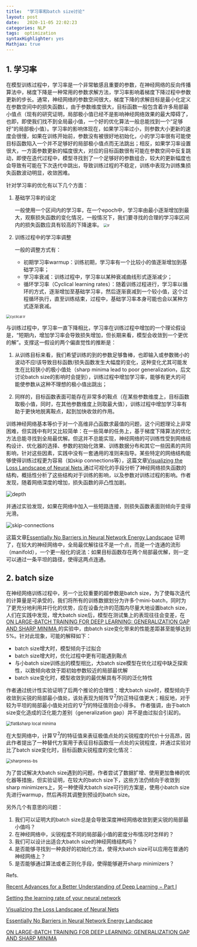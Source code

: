 ```yaml
---
title:  "学习率和batch size讨论"
layout: post
date:   2020-11-05 22:02:23
categories: NLP
tags:  optimization
syntaxHighlighter: yes
Mathjax: true
---
```


## 1. 学习率

在模型训练过程中，学习率是一个非常敏感且重要的参数，在神经网络的反向传播算法中，梯度下降是一种常用的参数求解方法，学习率影响着梯度下降过程中参数更新的步长。通常，神经网络的参数空间很大，梯度下降的求解目标是最小化定义在参数空间中的损失函数$L$，由于参数维度很大，目标函数一般包含着许多局部最小值点（现有的研究证明，局部极小值已经不是影响神经网络效果的最大障碍了，也即，即使我们找不到全局最小值，一个好的优化算法一般总能找到一个“足够好”的局部极小值）。学习率的影响体现在，如果学习率过小，则参数大小更新的速度会很慢，如果在训练开始前，参数没有被很好地初始化，小的学习率很有可能使目标函数陷入一个并不足够好的局部极小值点而无法跳出；相反，如果学习率设置很大，一方面参数更新的幅度很大，对应的目标函数很有可能在参数空间中反复跳动，即使在迭代过程中，模型寻找到了一个足够好的参数组合，较大的更新幅度也会导致有可能在下次迭代中跳出，导致训练过程的不稳定，训练中表现为训练集损失函数波动明显，收敛困难。

针对学习率的优化有以下几个方面：

1. 基础学习率的设定

   一般使用一个区间内的学习率，在一个epoch中，学习率由最小逐渐增加到最大，观察损失函数的变化情况，一般情况下，我们要寻找的合理的学习率区间内的损失函数应具有较高的下降速率。
   <img src="http://shihanmax.top/20201028203345_YZu2rk_lr_finder.jpeg" alt="lr" style="zoom:67%;" />

2. 训练过程中的学习率调整

   一般的调整方式有：

   - 初期学习率warmup：训练初期，学习率有一个比较小的值逐渐增加到基础学习率；
   - 学习率衰减：训练过程中，学习率以某种衰减曲线形式逐渐减少；
   - 循环学习率（Cyclical learning rates）：随着训练过程进行，学习率以循环的方式，逐渐增加至基础学习率，然后逐渐衰减到一个较小值，这个过程循环执行，直至训练结束，过程中，基础学习率本身可能也会以某种方式逐渐衰减。


<img src="http://shihanmax.top/20201028204513_BsaS8K_Screen-Shot-2018-02-25-at-8.44.49-PM.jpeg" alt="cyclical lr" style="zoom: 67%;">

与训练过程中，学习率一直下降相比，学习率在训练过程中增加的一个理论假设是，“短期内，增加学习率会导致损失增加，但长期来看，模型会收敛到一个更优的解”。支撑这一假设的两个偏直觉性的推断是：

1. 从训练目标来看，我们希望训练的到的参数足够鲁棒，也即输入或参数微小的波动不应l该导致目标函数/损失函数发生大幅度的变化，这种变化尤其可能发生在比较狭小的极小值处（sharp minima lead to poor generalization，后文讨论batch size的影响时会提到），训练过程中增加学习率，能够有更大的可能使参数从这种不理想的极小值出跳出；

2. 同样的，目标函数表面可能存在非常多的鞍点（在某些参数维度上，目标函数取极小值，同时，在其他参数维度上则取最大值），训练过程中增加学习率有助于更快地脱离鞍点，起到加快收敛的作用。

训练神经网络基本等价于对一个高维非凸函数求最值的问题，这个问题理论上非常困难，但实践中有时又比较简单：在一些简单的任务上，基于梯度下降算法的优化方法总能寻找到全局最优解。但这并不总能实现，神经网络的可训练性受到网络结构设计、优化器的选择、参数的初始化效果、训练数据分布和其它一些因素的共同影响，针对这些因素，实践中没有一套通用的准则来指导。某些特定的网络结构能够使得训练过程更为容易（如skip connections等），这篇文章[Visualizing the Loss Landscape of Neural Nets ](https://arxiv.org/pdf/1712.09913.pdf)通过可视化的手段分析了神经网络损失函数的结构，概括性分析了这些结构对于训练的影响，以及参数对训练过程的影响。作者发现，随着网络深度的增加，损失函数的非凸性加剧。

![depth](http://shihanmax.top/20201029204158_fSpDaA_%E6%88%AA%E5%B1%8F2020-10-29%2020.41.50.jpeg)

并通过实验发现，如果在网络中加入一些短路连接，则损失函数表面则倾向于变得光滑。

![skip-connections](http://shihanmax.top/20201029204023_N5naCq_%E6%88%AA%E5%B1%8F2020-10-29%2020.40.15.jpeg)

这篇文章[Essentially No Barriers in Neural Network Energy Landscape]( https://icml.cc/Conferences/2018/Schedule?showEvent=2780) 证明了，在较大的神经网络中，全局最优解往往不是一个点，而是一个连通的流形（manifold），一个更一般化的说法：如果目标函数存在两个局部最优解，则一定可以通过一条平坦的路径，使得这两点连通。

## 2. batch size

在神经网络训练过程中，另一个比较重要的超参数是batch size，为了使每次迭代的计算量是可承受的，我们将所有的训练数据划分为许多个mini-batch，同时为了更充分地利用并行化的优势，应在设备允许的范围内尽量大地设置batch size，人们在实践中发现，增大batch size后，模型在测试集上的表现往往会变差，在[ON LARGE-BATCH TRAINING FOR DEEP LEARNING: GENERALIZATION GAP AND SHARP MINIMA ](https://arxiv.org/pdf/1609.04836.pdf)的实验中，由batch size变化带来的性能差距甚至能够达到5%。针对此现象，可能的解释如下：

- batch size增大时，模型倾向于过拟合
- batch size增大时，优化过程中更有可能遇到鞍点
- 与小batch size训练出的模型相比，大batch size模型在优化过程中缺乏探索性，以致倾向收敛于距初始参数较近的局部最优解
- batch size变化时，模型收敛到的最优解具有不同的泛化特性

作者通过统计性实验证明了后两个推论的合理性：增大batch size时，模型倾向于收敛到尖锐的局部最小值处，该处表现为矩阵$\nabla ^2 f$的正特征值更大；相反地，对于较为平坦的局部最小值处对应的$\nabla ^2 f$的特征值则会小得多。 作者强调，由于batch size变化造成的泛化能力差别（generalization gap）并不是由过拟合引起的。

<img src="http://shihanmax.top/20201103203609_IyHglP_%E6%88%AA%E5%B1%8F2020-11-03%2020.36.02.jpeg" alt="flat&amp;sharp local minima " style="zoom:80%;" />

在大型网络中，计算$\nabla ^2 f$的特征值来表征极值点处的尖锐程度的代价十分高昂，因此作者提出了一种替代方案用于表征目标函数任一点处的尖锐程度，并通过实验对比了batch size变化时，目标函数尖锐程度的变化情况：

<img src="http://shihanmax.top/20201103204854_WbTFyO_%E6%88%AA%E5%B1%8F2020-11-03%2020.48.44.jpeg" alt="sharpness-bs " style="zoom:80%;" />

为了尝试解决大batch size遇到的问题，作者尝试了数据扩增、使用更加鲁棒的优化器等措施，但实验证明，在较大的batch size下，这些方法仍倾向于收敛到sharp minimizers上，另一种使得大batch size可行的方案是，使用小batch size先进行warmup，然后再将其调整到预设的batch size。

另外几个有意思的问题：

1. 我们可以证明大的batch size总是会导致深度神经网络收敛到更尖锐的局部最小值吗？
2. 在神经网络中，尖锐程度不同的局部最小值的密度分布情况时怎样的？
3. 我们可以设计出适合大batch size的神经网络结构吗？
4. 是否能够寻找到一种良好的初始化方法，使得大batch size可以应用在普通的神经网络上？
5. 是否能够通过算法或者正则化手段，使得能够避开sharp minimizers？



Refs.

[Recent Advances for a Better Understanding of Deep Learning − Part I]( https://towardsdatascience.com/recent-advances-for-a-better-understanding-of-deep-learning-part-i-5ce34d1cc914)

[Setting the learning rate of your neural network]( https://www.jeremyjordan.me/nn-learning-rate/)

[Visualizing the Loss Landscape of Neural Nets](https://arxiv.org/pdf/1712.09913.pdf)

[Essentially No Barriers in Neural Network Energy Landscape]( https://icml.cc/Conferences/2018/Schedule?showEvent=2780)

[ON LARGE-BATCH TRAINING FOR DEEP LEARNING: GENERALIZATION GAP AND SHARP MINIMA ](https://arxiv.org/pdf/1609.04836.pdf)





